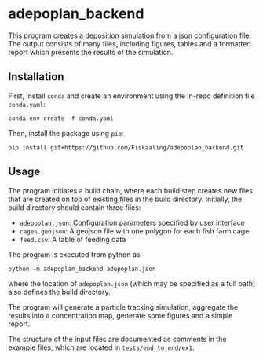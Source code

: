 # adepoplan_backend

This program creates a deposition simulation from a json configuration
file. The output consists of many files, including figures, tables and a
formatted report which presents the results of the simulation.

## Installation

First, install `conda` and create an environment using the in-repo definition
file `conda.yaml`:

    conda env create -f conda.yaml

Then, install the package using `pip`:
    
    pip install git+https://github.com/Fiskaaling/adepoplan_backend.git


## Usage

The program initiates a build chain, where each build step creates new files
that are created on top of existing files in the build directory. Initially,
the build directory should contain three files:

- `adepoplan.json`: Configuration parameters specified by user interface
- `cages.geojson`: A geojson file with one polygon for each fish farm cage
- `feed.csv`: A table of feeding data

The program is executed from python as

    python -m adepoplan_backend adepoplan.json

where the location of `adepoplan.json` (which may be specified as a full path)
also defines the build directory.  

The program will generate a particle tracking simulation, aggregate the results
into a concentration map, generate some figures and a simple report.

The structure of the input files are documented as comments in the example
files, which are located in `tests/end_to_end/ex1`.
